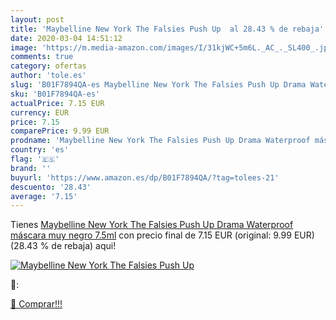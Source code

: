 ```yaml
---
layout: post
title: 'Maybelline New York The Falsies Push Up  al 28.43 % de rebaja'
date: 2020-03-04 14:51:12
image: 'https://m.media-amazon.com/images/I/31kjWC+5m6L._AC_._SL400_.jpg'
comments: true
category: ofertas
author: 'tole.es'
slug: 'B01F7894QA-es Maybelline New York The Falsies Push Up Drama Waterproof...'
sku: 'B01F7894QA-es'
actualPrice: 7.15 EUR
currency: EUR
price: 7.15
comparePrice: 9.99 EUR
prodname: 'Maybelline New York The Falsies Push Up Drama Waterproof máscara muy negro 7.5ml'
country: 'es'
flag: '🇪🇸'
brand: ''
buyurl: 'https://www.amazon.es/dp/B01F7894QA/?tag=tolees-21'
descuento: '28.43'
average: '7.15'
---
```


Tienes [Maybelline New York The Falsies Push Up Drama Waterproof máscara muy negro 7.5ml](https://www.amazon.es/dp/B01F7894QA/?tag=tolees-21) con precio final de  7.15 EUR (original: 9.99 EUR) (28.43 %  de rebaja) aqui!

[![Maybelline New York The Falsies Push Up ](https://m.media-amazon.com/images/I/31kjWC+5m6L._AC_._SL400_.jpg)](https://www.amazon.es/dp/B01F7894QA/?tag=tolees-21)

🔎:


[🛒 Comprar!!!](https://www.amazon.es/dp/B01F7894QA/?tag=tolees-21)
